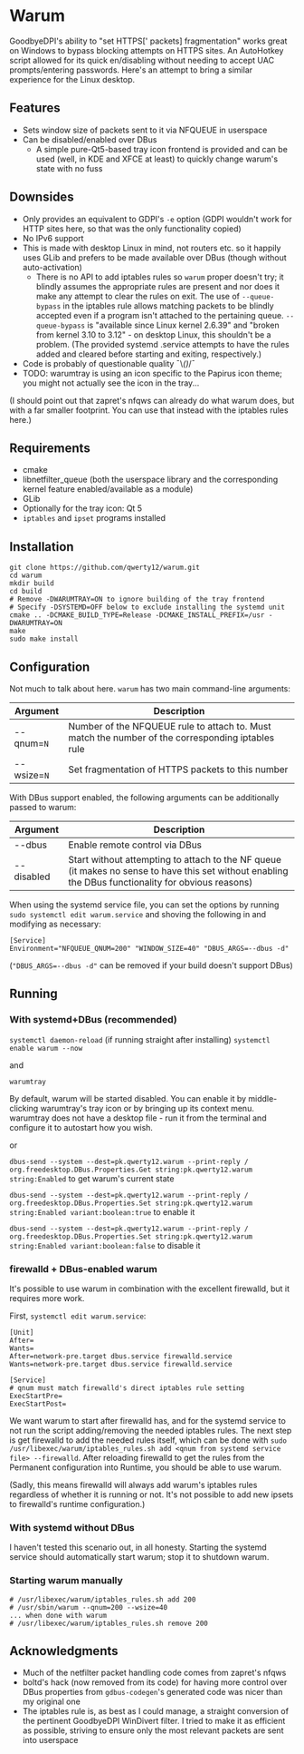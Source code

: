 # Warum

GoodbyeDPI's ability to "set HTTPS\[' packets\] fragmentation" works great on Windows to bypass blocking attempts on HTTPS sites. An AutoHotkey script allowed for its quick en/disabling without needing to accept UAC prompts/entering passwords. Here's an attempt to bring a similar experience for the Linux desktop.

## Features

* Sets window size of packets sent to it via NFQUEUE in userspace
* Can be disabled/enabled over DBus
     * A simple pure-Qt5-based tray icon frontend is provided and can be used (well, in KDE and XFCE at least) to quickly change warum's state with no fuss

## Downsides

* Only provides an equivalent to GDPI's `-e` option (GDPI wouldn't work for HTTP sites here, so that was the only functionality copied)
* No IPv6 support
* This is made with desktop Linux in mind, not routers etc. so it happily uses GLib and prefers to be made available over DBus (though without auto-activation)
    * There is no API to add iptables rules so `warum` proper doesn't try; it blindly assumes the appropriate rules are present and nor does it make any attempt to clear the rules on exit.
         The use of `--queue-bypass` in the iptables rule allows matching packets to be blindly accepted even if a program isn't attached to the pertaining queue. `--queue-bypass` is "available since Linux kernel 2.6.39" and "broken from kernel 3.10 to 3.12" - on desktop Linux, this shouldn't be a problem. (The provided systemd .service attempts to have the rules added and cleared before starting and exiting, respectively.)
* Code is probably of questionable quality ¯\\_()_/¯
* TODO: warumtray is using an icon specific to the Papirus icon theme; you might not actually see the icon in the tray...

(I should point out that zapret's nfqws can already do what warum does, but with a far smaller footprint. You can use that instead with the iptables rules here.)

## Requirements

* cmake
* libnetfilter_queue (both the userspace library and the corresponding kernel feature enabled/available as a module)
* GLib
* Optionally for the tray icon: Qt 5
* `iptables` and `ipset` programs installed

## Installation

```
git clone https://github.com/qwerty12/warum.git
cd warum
mkdir build
cd build
# Remove -DWARUMTRAY=ON to ignore building of the tray frontend
# Specify -DSYSTEMD=OFF below to exclude installing the systemd unit
cmake .. -DCMAKE_BUILD_TYPE=Release -DCMAKE_INSTALL_PREFIX=/usr -DWARUMTRAY=ON
make
sudo make install
```

## Configuration

Not much to talk about here. `warum` has two main command-line arguments:

| Argument    | Description    |
| --- | --- |
| --qnum=`N`    | Number of the NFQUEUE rule to attach to. Must match the number of the corresponding iptables rule    |
| --wsize=`N`    | Set fragmentation of HTTPS packets to this number    |

With DBus support enabled, the following arguments can be additionally passed to warum:

| Argument    | Description    |
| --- | --- |
| --dbus    | Enable remote control via DBus    |
| --disabled    | Start without attempting to attach to the NF queue (it makes no sense to have this set without enabling the DBus functionality for obvious reasons)   |

When using the systemd service file, you can set the options by running
`sudo systemctl edit warum.service`
and shoving the following in and modifying as necessary:

```
[Service]
Environment="NFQUEUE_QNUM=200" "WINDOW_SIZE=40" "DBUS_ARGS=--dbus -d"
```
(`"DBUS_ARGS=--dbus -d"` can be removed if your build doesn't support DBus)

## Running

### With systemd+DBus (recommended)

`systemctl daemon-reload` (if running straight after installing)
`systemctl enable warum --now`

and

`warumtray`

By default, warum will be started disabled. You can enable it by middle-clicking warumtray's tray icon or by bringing up its context menu. warumtray does not have a desktop file - run it from the terminal and configure it to autostart how you wish.

or

`dbus-send --system --dest=pk.qwerty12.warum --print-reply / org.freedesktop.DBus.Properties.Get string:pk.qwerty12.warum string:Enabled` to get warum's current state

`dbus-send --system --dest=pk.qwerty12.warum --print-reply / org.freedesktop.DBus.Properties.Set string:pk.qwerty12.warum string:Enabled variant:boolean:true` to enable it

`dbus-send --system --dest=pk.qwerty12.warum --print-reply / org.freedesktop.DBus.Properties.Set string:pk.qwerty12.warum string:Enabled variant:boolean:false` to disable it

### firewalld + DBus-enabled warum

It's possible to use warum in combination with the excellent firewalld, but it requires more work.

First, `systemctl edit warum.service`:

```
[Unit]
After=
Wants=
After=network-pre.target dbus.service firewalld.service
Wants=network-pre.target dbus.service firewalld.service

[Service]
# qnum must match firewalld's direct iptables rule setting
ExecStartPre=
ExecStartPost=
```

We want warum to start after firewalld has, and for the systemd service to not run the script adding/removing the needed iptables rules.
The next step is get firewalld to add the needed rules itself, which can be done with `sudo /usr/libexec/warum/iptables_rules.sh add <qnum from systemd service file> --firewalld`. After reloading firewalld to get the rules from the Permanent configuration into Runtime, you should be able to use warum.

(Sadly, this means firewalld will always add warum's iptables rules regardless of whether it is running or not. It's not possible to add new ipsets to firewalld's runtime configuration.)

### With systemd without DBus

I haven't tested this scenario out, in all honesty. Starting the systemd service should automatically start warum; stop it to shutdown warum.

### Starting warum manually

```
# /usr/libexec/warum/iptables_rules.sh add 200
# /usr/sbin/warum --qnum=200 --wsize=40
... when done with warum
# /usr/libexec/warum/iptables_rules.sh remove 200
```

## Acknowledgments

* Much of the netfilter packet handling code comes from zapret's nfqws
* boltd's hack (now removed from its code) for having more control over DBus properties from `gdbus-codegen`'s generated code was nicer than my original one
* The iptables rule is, as best as I could manage, a straight conversion of the pertinent GoodbyeDPI WinDivert filter. I tried to make it as efficient as possible, striving to ensure only the most relevant packets are sent into userspace
